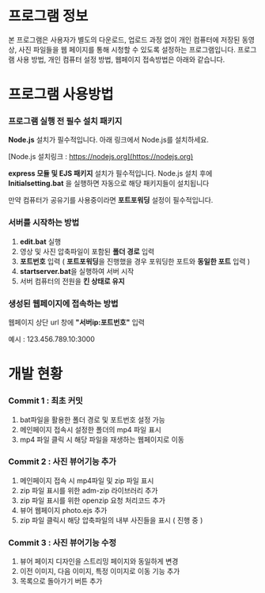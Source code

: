 # 프로그램 정보

본 프로그램은 사용자가 별도의 다운로드, 업로드 과정 없이 개인 컴퓨터에 저장된 동영상, 사진 파일들을 웹 페이지를 통해 시청할 수 있도록 설정하는 프로그램입니다. 프로그램 사용 방법, 개인 컴퓨터 설정 방법, 웹페이지 접속방법은 아래와 같습니다.




# 프로그램 사용방법


### 프로그램 실행 전 필수 설치 패키지

**Node.js** 설치가 필수적입니다. 아래 링크에서 Node.js를 설치하세요.

[Node.js 설치링크 : https://nodejs.org](https://nodejs.org)

**express 모듈 및 EJS 패키지** 설치가 필수적입니다. Node.js 설치 후에 **Initialsetting.bat** 을 실행하면 자동으로 해당 패키지들이 설치됩니다

만약 컴퓨터가 공유기를 사용중이라면 **포트포워딩** 설정이 필수적입니다.


### 서버를 시작하는 방법

1. **edit.bat** 실행
2. 영상 및 사진 압축파일이 포함된 **폴더 경로** 입력
3. **포트번호** 입력 ( **포트포워딩**을 진행했을 경우 포워딩한 포트와 **동일한 포트** 입력 )
4. **startserver.bat**을 실행하여 서버 시작
5. 서버 컴퓨터의 전원을 **킨 상태로 유지**

### 생성된 웹페이지에 접속하는 방법

웹페이지 상단 url 창에 **"서버ip:포트번호"** 입력

예시 : 123.456.789.10:3000




# 개발 현황

### Commit 1 : 최초 커밋

1. bat파일을 활용한 폴더 경로 및 포트번호 설정 가능
2. 메인페이지 접속시 설정한 폴더의 mp4 파일 표시
3. mp4 파일 클릭 시 해당 파일을 재생하는 웹페이지로 이동


### Commit 2 : 사진 뷰어기능 추가

1. 메인페이지 접속 시 mp4파일 및 zip 파일 표시
2. zip 파일 표시를 위한 adm-zip 라이브러리 추가
3. zip 파일 표시를 위한 openzip 요청 처리코드 추가
4. 뷰어 웹페이지 photo.ejs 추가
5. zip 파일 클릭시 해당 압축파일의 내부 사진들을 표시 ( 진행 중 )


### Commit 3 : 사진 뷰어기능 수정

1. 뷰어 페이지 디자인을 스트리밍 페이지와 동일하게 변경
2. 이전 이미지, 다음 이미지, 특정 이미지로 이동 기능 추가
3. 목록으로 돌아가기 버튼 추가

